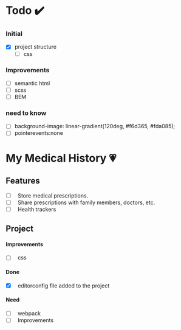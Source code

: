 # Todo ✔️

### Initial

- [x] project structure
    - [ ] css

### Improvements

- [ ] semantic html
- [ ] scss
- [ ] BEM

### need to know

- [ ] background-image: linear-gradient(120deg, #f6d365, #fda085);
- [ ] pointerevents:none

# My Medical History 💗

## Features

-   [ ] &nbsp; Store medical prescriptions.
-   [ ] &nbsp; Share prescriptions with family members, doctors, etc.
-   [ ] &nbsp; Health trackers

## Project

#### Improvements

-   [ ] &nbsp; css

#### Done

-   [x] &nbsp; editorconfig file added to the project

#### Need

-   [ ] &nbsp; webpack
-   [ ] &nbsp; Improvements

